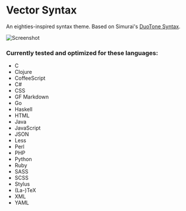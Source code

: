 # Vector Syntax

An eighties-inspired syntax theme. Based on Simurai's [DuoTone Syntax](https://github.com/simurai/duotone-syntax).

![Screenshot](https://raw.githubusercontent.com/pfist/vector-syntax/master/screenshot.png)

### Currently tested and optimized for these languages:

- C
- Clojure
- CoffeeScript
- C#
- CSS
- GF Markdown
- Go
- Haskell
- HTML
- Java
- JavaScript
- JSON
- Less
- Perl
- PHP
- Python
- Ruby
- SASS
- SCSS
- Stylus
- (La-)TeX
- XML
- YAML
